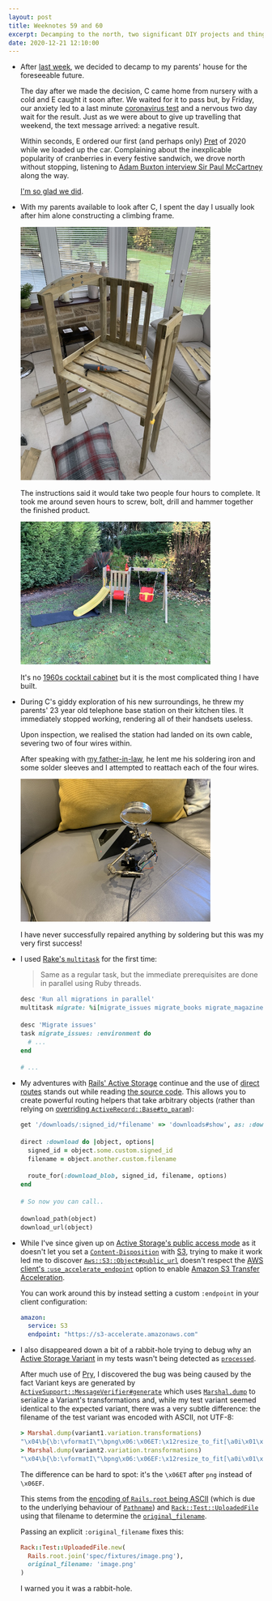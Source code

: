 ```yaml
---
layout: post
title: Weeknotes 59 and 60
excerpt: Decamping to the north, two significant DIY projects and things learnt while continuing the migration to Active Storage.
date: 2020-12-21 12:10:00
---
```

*   After [last week](/2020/12/06/weeknotes-58/), we decided to decamp to my parents' house for the foreseeable future.

    The day after we made the decision, C came home from nursery with a cold and E caught it soon after. We waited for it to pass but, by Friday, our anxiety led to a last minute [coronavirus test](https://www.gov.uk/get-coronavirus-test) and a nervous two day wait for the result. Just as we were about to give up travelling that weekend, the text message arrived: a negative result.

    Within seconds, E ordered our first (and perhaps only) [Pret](https://www.pret.co.uk/en-GB/christmas-menu) of 2020 while we loaded up the car. Complaining about the inexplicable popularity of cranberries in every festive sandwich, we drove north without stopping, listening to [Adam Buxton interview Sir Paul McCartney](https://www.adam-buxton.co.uk/podcasts/7-bfk9m-4l8kp-blcga-jwabs-blbb8-b9mjx-fj3gr-j4lyp-9jlhe-a4bhm-c67yy-szhgm-m8pcd-l376z-zjb32-wh9dr-za87b-c8l3j-byyhb-segba-hlsc6-5m648) along the way.

    [I'm so glad we did](https://www.gov.uk/guidance/tier-4-stay-at-home).

*   With my parents available to look after C, I spent the day I usually look after him alone constructing a climbing frame.

    <p class="center"><img src="/i/slide-under-construction.jpg" width="375" height="500" alt></p>

    The instructions said it would take two people four hours to complete. It took me around seven hours to screw, bolt, drill and hammer together the finished product.

    <p class="center"><img src="/i/finished-slide.jpg" width="375" height="282" alt></p>

    It's no [1960s cocktail cabinet](https://twitter.com/Stew/status/1340683776326856704) but it is the most complicated thing I have built.

*   During C's giddy exploration of his new surroundings, he threw my parents' 23 year old telephone base station on their kitchen tiles. It immediately stopped working, rendering all of their handsets useless.

    Upon inspection, we realised the station had landed on its own cable, severing two of four wires within.

    After speaking with [my father-in-law](/2020/02/23/weeknotes-17/), he lent me his soldering iron and some solder sleeves and I attempted to reattach each of the four wires.

    <p class="center"><img src="/i/soldering.jpg" width="375" height="282" alt></p>

    I have never successfully repaired anything by soldering but this was my very first success!

*   I used [Rake's `multitask`](https://www.rubydoc.info/gems/rake/12.0.0/Rake/MultiTask) for the first time:

    > Same as a regular task, but the immediate prerequisites are done in parallel using Ruby threads.

    ```ruby
    desc 'Run all migrations in parallel'
    multitask migrate: %i[migrate_issues migrate_books migrate_magazines]

    desc 'Migrate issues'
    task migrate_issues: :environment do
      # ...
    end

    # ...
    ```

*   My adventures with [Rails' Active Storage](https://guides.rubyonrails.org/active_storage_overview.html) continue and the use of [direct routes](https://guides.rubyonrails.org/routing.html#direct-routes) stands out while reading [the source code](https://github.com/rails/rails/blob/6-1-stable/activestorage/config/routes.rb#L18-L24). This allows you to create powerful routing helpers that take arbitrary objects (rather than relying on [overriding `ActiveRecord::Base#to_param`](https://guides.rubyonrails.org/routing.html#overriding-named-route-parameters)):

    ```ruby
    get '/downloads/:signed_id/*filename' => 'downloads#show', as: :download_blob

    direct :download do |object, options|
      signed_id = object.some.custom.signed_id
      filename = object.another.custom.filename

      route_for(:download_blob, signed_id, filename, options)
    end

    # So now you can call..

    download_path(object)
    download_url(object)
    ```

*   While I've since given up on [Active Storage's public access mode](https://guides.rubyonrails.org/active_storage_overview.html#public-access) as it doesn't let you set a [`Content-Disposition`](https://developer.mozilla.org/en-US/docs/Web/HTTP/Headers/Content-Disposition) with [S3](https://aws.amazon.com/s3/), trying to make it work led me to discover [`Aws::S3::Object#public_url`](https://docs.aws.amazon.com/sdk-for-ruby/v3/api/Aws/S3/Object.html#public_url-instance_method) doesn't respect the [AWS client's `:use_accelerate_endpoint`](https://docs.aws.amazon.com/sdk-for-ruby/v3/api/Aws/S3/Client.html#initialize-instance_method) option to enable [Amazon S3 Transfer Acceleration](https://docs.aws.amazon.com/AmazonS3/latest/dev/transfer-acceleration.html).

    You can work around this by instead setting a custom `:endpoint` in your client configuration:

    ```yaml
    amazon:
      service: S3
      endpoint: "https://s3-accelerate.amazonaws.com"
    ```

*   I also disappeared down a bit of a rabbit-hole trying to debug why an [Active Storage Variant](https://guides.rubyonrails.org/active_storage_overview.html#transforming-images) in my tests wasn't being detected as [`processed`](https://api.rubyonrails.org/classes/ActiveStorage/Variant.html#method-i-processed).

    After much use of [Pry](http://pry.github.io), I discovered the bug was being caused by the fact Variant keys are generated by [`ActiveSupport::MessageVerifier#generate`](https://api.rubyonrails.org/classes/ActiveSupport/MessageVerifier.html#method-i-generate) which uses [`Marshal.dump`](https://ruby-doc.org/core-2.7.2/Marshal.html#dump-method) to serialize a Variant's transformations and, while my test variant seemed identical to the expected variant, there was a very subtle difference: the filename of the test variant was encoded with ASCII, not UTF-8:

    ```ruby
    > Marshal.dump(variant1.variation.transformations)
    "\x04\b{\b:\vformatI\"\bpng\x06:\x06ET:\x12resize_to_fit[\a0i\x01\x80:\fconvertI\"\bjpg\x06;\x06T"
    > Marshal.dump(variant2.variation.transformations)
    "\x04\b{\b:\vformatI\"\bpng\x06:\x06EF:\x12resize_to_fit[\a0i\x01\x80:\fconvertI\"\bjpg\x06;\x06T"
    ```

    The difference can be hard to spot: it's the `\x06ET` after `png` instead of `\x06EF`.

    This stems from the [encoding of `Rails.root` being ASCII](https://github.com/rails/rails/issues/25078) (which is due to the underlying behaviour of [`Pathname`](https://ruby-doc.org/stdlib-2.7.2/libdoc/pathname/rdoc/Pathname.html)) and [`Rack::Test::UploadedFile`](https://www.rubydoc.info/github/brynary/rack-test/master/Rack/Test/UploadedFile) using that filename to determine the [`original_filename`](https://www.rubydoc.info/github/brynary/rack-test/master/Rack/Test/UploadedFile#original_filename-instance_method).

    Passing an explicit `:original_filename` fixes this:

    ```ruby
    Rack::Test::UploadedFile.new(
      Rails.root.join('spec/fixtures/image.png'),
      original_filename: 'image.png'
    )
    ```

    I warned you it was a rabbit-hole.
